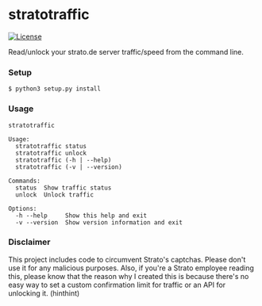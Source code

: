 stratotraffic
=============

[![License](http://img.shields.io/badge/license-MIT-red.svg)](https://github.com/KoffeinFlummi/stratotraffic/blob/master/LICENSE)

Read/unlock your strato.de server traffic/speed from the command line.


### Setup

```
$ python3 setup.py install
```


### Usage

```
stratotraffic

Usage:
  stratotraffic status
  stratotraffic unlock
  stratotraffic (-h | --help)
  stratotraffic (-v | --version)

Commands:
  status  Show traffic status
  unlock  Unlock traffic

Options:
  -h --help     Show this help and exit
  -v --version  Show version information and exit
```


### Disclaimer

This project includes code to circumvent Strato's captchas. Please don't use it for any malicious purposes. Also, if you're a Strato employee reading this, please know that the reason why I created this is because there's no easy way to set a custom confirmation limit for traffic or an API for unlocking it. (hinthint)
